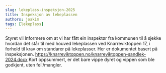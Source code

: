 ```yaml
---
slug: lekeplass-inspeksjon-2025
title: Inspeksjon av lekeplassen 
authors: joakim
tags: [lekeplass]
---
```

Styret vil Informere om at vi har fått ein inspektør fra kommunen til å sjekke hvordan det står til med houved lekeplassen ved Knarreviktoppen 17, i forhold til krav om standarer på lekeplasser. Her er dokumentet basert på inspeksjonen.
https://knarreviktoppen.no/knarreviktoppen-sandlek-2024.docx
Kort oppsummert, er det bare vippe dyret og vippen som ble godkjent, uten feil/mangler.
